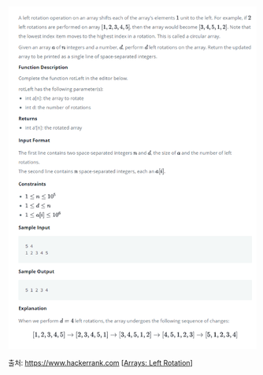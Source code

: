 ![Problem Image](https://github.com/hitari/scratch-paper/blob/main/Algorithm-study/Hackerrank/Arrays/Arrays-left-rotation/Problem.png "문제지")

출처: https://www.hackerrank.com \[[Arrays: Left Rotation](https://www.hackerrank.com/challenges/ctci-array-left-rotation/problem?h_l=interview&playlist_slugs%5B%5D=interview-preparation-kit&playlist_slugs%5B%5D=arrays)\]
